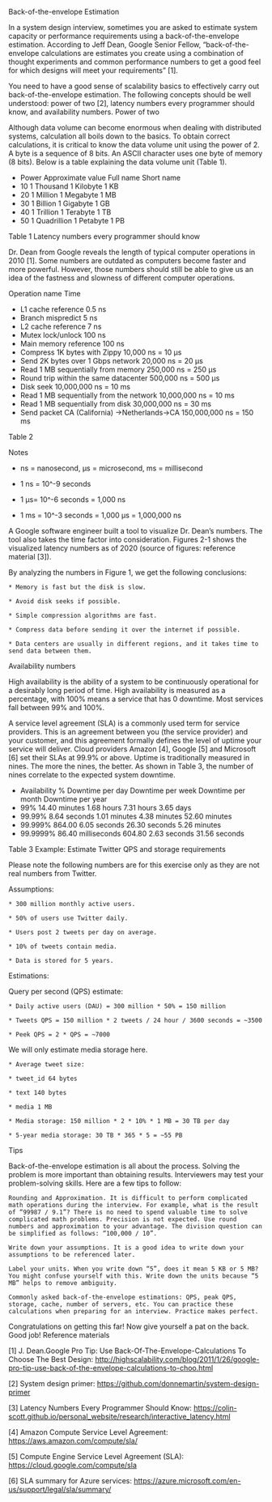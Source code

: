 Back-of-the-envelope Estimation

In a system design interview, sometimes you are asked to estimate system capacity or performance requirements using a back-of-the-envelope estimation. According to Jeff Dean, Google Senior Fellow, “back-of-the-envelope calculations are estimates you create using a combination of thought experiments and common performance numbers to get a good feel for which designs will meet your requirements” [1].

You need to have a good sense of scalability basics to effectively carry out back-of-the-envelope estimation. The following concepts should be well understood: power of two [2], latency numbers every programmer should know, and availability numbers.
Power of two

Although data volume can become enormous when dealing with distributed systems, calculation all boils down to the basics. To obtain correct calculations, it is critical to know the data volume unit using the power of 2. A byte is a sequence of 8 bits. An ASCII character uses one byte of memory (8 bits). Below is a table explaining the data volume unit (Table 1).

* Power	Approximate value	Full name	Short name
* 10	1 Thousand	1 Kilobyte	1 KB
* 20	1 Million	1 Megabyte	1 MB
* 30	1 Billion	1 Gigabyte	1 GB
* 40	1 Trillion	1 Terabyte	1 TB
* 50	1 Quadrillion	1 Petabyte	1 PB

Table 1
Latency numbers every programmer should know

Dr. Dean from Google reveals the length of typical computer operations in 2010 [1]. Some numbers are outdated as computers become faster and more powerful. However, those numbers should still be able to give us an idea of the fastness and slowness of different computer operations.

Operation name	Time
* L1 cache reference	0.5 ns
* Branch mispredict	5 ns
* L2 cache reference	7 ns
* Mutex lock/unlock	100 ns
* Main memory reference	100 ns
* Compress 1K bytes with Zippy	10,000 ns = 10 µs
* Send 2K bytes over 1 Gbps network	20,000 ns = 20 µs
* Read 1 MB sequentially from memory	250,000 ns = 250 µs
* Round trip within the same datacenter	500,000 ns = 500 µs
* Disk seek	10,000,000 ns = 10 ms
* Read 1 MB sequentially from the network	10,000,000 ns = 10 ms
* Read 1 MB sequentially from disk	30,000,000 ns = 30 ms
* Send packet CA (California) ->Netherlands->CA	150,000,000 ns = 150 ms

Table 2

Notes

* ns = nanosecond, µs = microsecond, ms = millisecond

* 1 ns = 10^-9 seconds

* 1 µs= 10^-6 seconds = 1,000 ns

* 1 ms = 10^-3 seconds = 1,000 µs = 1,000,000 ns

A Google software engineer built a tool to visualize Dr. Dean’s numbers. The tool also takes the time factor into consideration. Figures 2-1 shows the visualized latency numbers as of 2020 (source of figures: reference material [3]).

By analyzing the numbers in Figure 1, we get the following conclusions:

    * Memory is fast but the disk is slow.

    * Avoid disk seeks if possible.

    * Simple compression algorithms are fast.

    * Compress data before sending it over the internet if possible.

    * Data centers are usually in different regions, and it takes time to send data between them.

Availability numbers

High availability is the ability of a system to be continuously operational for a desirably long period of time. High availability is measured as a percentage, with 100% means a service that has 0 downtime. Most services fall between 99% and 100%.

A service level agreement (SLA) is a commonly used term for service providers. This is an agreement between you (the service provider) and your customer, and this agreement formally defines the level of uptime your service will deliver. Cloud providers Amazon [4], Google [5] and Microsoft [6] set their SLAs at 99.9% or above. Uptime is traditionally measured in nines. The more the nines, the better. As shown in Table 3, the number of nines correlate to the expected system downtime.

* Availability %	Downtime per day	Downtime per week	Downtime per month	Downtime per year
* 99% 	14.40 minutes 	1.68 hours 	7.31 hours 	3.65 days
* 99.99% 	8.64 seconds 	1.01 minutes 	4.38 minutes 	52.60 minutes
* 99.999% 	864.00 	6.05 seconds 	26.30 seconds 	5.26 minutes
* 99.9999% 	86.40 milliseconds 	604.80 	2.63 seconds 	31.56 seconds

Table 3
Example: Estimate Twitter QPS and storage requirements

Please note the following numbers are for this exercise only as they are not real numbers from Twitter.

Assumptions:

    * 300 million monthly active users.

    * 50% of users use Twitter daily.

    * Users post 2 tweets per day on average.

    * 10% of tweets contain media.

    * Data is stored for 5 years.

Estimations:

Query per second (QPS) estimate:

    * Daily active users (DAU) = 300 million * 50% = 150 million

    * Tweets QPS = 150 million * 2 tweets / 24 hour / 3600 seconds = ~3500

    * Peek QPS = 2 * QPS = ~7000

We will only estimate media storage here.

    * Average tweet size:

    * tweet_id 64 bytes

    * text 140 bytes

    * media 1 MB

    * Media storage: 150 million * 2 * 10% * 1 MB = 30 TB per day

    * 5-year media storage: 30 TB * 365 * 5 = ~55 PB

Tips

Back-of-the-envelope estimation is all about the process. Solving the problem is more important than obtaining results. Interviewers may test your problem-solving skills. Here are a few tips to follow:

    Rounding and Approximation. It is difficult to perform complicated math operations during the interview. For example, what is the result of “99987 / 9.1”? There is no need to spend valuable time to solve complicated math problems. Precision is not expected. Use round numbers and approximation to your advantage. The division question can be simplified as follows: “100,000 / 10”.

    Write down your assumptions. It is a good idea to write down your assumptions to be referenced later.

    Label your units. When you write down “5”, does it mean 5 KB or 5 MB? You might confuse yourself with this. Write down the units because “5 MB” helps to remove ambiguity.

    Commonly asked back-of-the-envelope estimations: QPS, peak QPS, storage, cache, number of servers, etc. You can practice these calculations when preparing for an interview. Practice makes perfect.

Congratulations on getting this far! Now give yourself a pat on the back. Good job!
Reference materials

[1] J. Dean.Google Pro Tip: Use Back-Of-The-Envelope-Calculations To Choose The Best Design:
http://highscalability.com/blog/2011/1/26/google-pro-tip-use-back-of-the-envelope-calculations-to-choo.html

[2] System design primer:
https://github.com/donnemartin/system-design-primer

[3] Latency Numbers Every Programmer Should Know:
https://colin-scott.github.io/personal_website/research/interactive_latency.html

[4] Amazon Compute Service Level Agreement:
https://aws.amazon.com/compute/sla/

[5] Compute Engine Service Level Agreement (SLA):
https://cloud.google.com/compute/sla

[6] SLA summary for Azure services:
https://azure.microsoft.com/en-us/support/legal/sla/summary/
